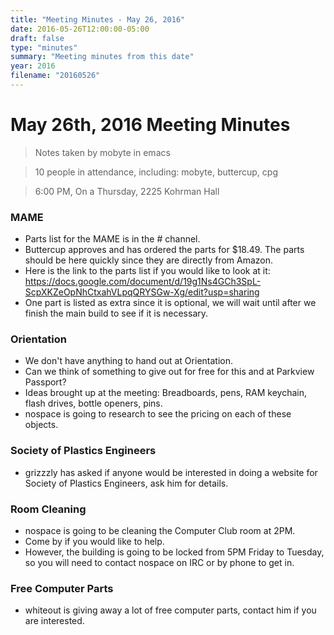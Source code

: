 ```yaml
---
title: "Meeting Minutes - May 26, 2016"
date: 2016-05-26T12:00:00-05:00
draft: false
type: "minutes"
summary: "Meeting minutes from this date"
year: 2016
filename: "20160526"
---
```


# May 26th, 2016 Meeting Minutes
> Notes taken by mobyte in emacs

> 10 people in attendance, including: mobyte, buttercup, cpg

> 6:00 PM, On a Thursday, 2225 Kohrman Hall

### MAME
- Parts list for the MAME is in the # channel.
- Buttercup approves and has ordered the parts for $18.49. The parts should be here quickly since they are directly from Amazon.
- Here is the link to the parts list if you would like to look at it: https://docs.google.com/document/d/19g1Ns4GCh3SpL-ScpXKZeOpNhCtxahVLpqQRYSGw-Xg/edit?usp=sharing
- One part is listed as extra since it is optional, we will wait until after we finish the main build to see if it is necessary.

### Orientation
- We don't have anything to hand out at Orientation.
- Can we think of something to give out for free for this and at Parkview Passport?
- Ideas brought up at the meeting: Breadboards, pens, RAM keychain, flash drives, bottle openers, pins.
- nospace is going to research to see the pricing on each of these objects.

### Society of Plastics Engineers
- grizzzly has asked if anyone would be interested in doing a website for Society of Plastics Engineers, ask him for details.

### Room Cleaning
- nospace is going to be cleaning the Computer Club room at 2PM.
- Come by if you would like to help.
- However, the building is going to be locked from 5PM Friday to Tuesday, so you will need to contact nospace on IRC or by phone to get in.

### Free Computer Parts
- whiteout is giving away a lot of free computer parts, contact him if you are interested.
